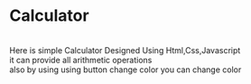 # Calculator
<br> Here is simple Calculator Designed Using Html,Css,Javascript
<br> it can provide all arithmetic operations
<br> also by using using button change color you can change color 
